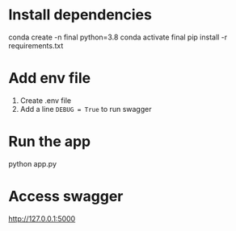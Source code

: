 # Install dependencies
conda create -n final python=3.8
conda activate final
pip install -r requirements.txt

# Add env file
1. Create .env file
2. Add a line `DEBUG = True` to run swagger

# Run the app
python app.py

# Access swagger
http://127.0.0.1:5000
